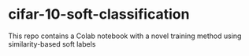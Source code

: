 # cifar-10-soft-classification
 This repo contains a Colab notebook with a novel training method using similarity-based soft labels
